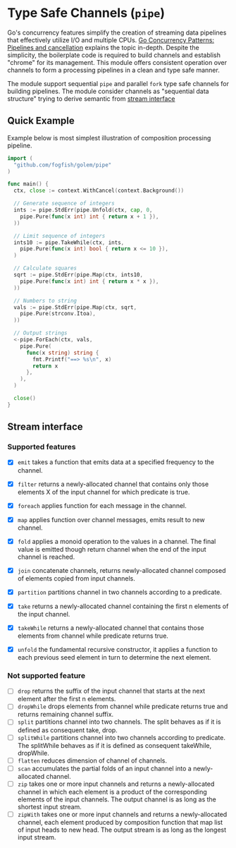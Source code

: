 # Type Safe Channels (`pipe`)

Go's concurrency features simplify the creation of streaming data pipelines that effectively utilize I/O and multiple CPUs. [Go Concurrency Patterns: Pipelines and cancellation](https://go.dev/blog/pipelines) explains the topic in-depth. Despite the simplicity, the boilerplate code is required to build channels and establish "chrome" for its management. This module offers consistent operation over channels to form a processing pipelines in a clean and type safe manner. 

The module support sequential `pipe` and parallel `fork` type safe channels  for building pipelines. The module consider channels as "sequential data structure" trying to derive semantic from [stream interface](http://srfi.schemers.org/srfi-41/srfi-41.html)


## Quick Example

Example below is most simplest illustration of composition processing pipeline.

```go
import (
  "github.com/fogfish/golem/pipe"
)

func main() {
  ctx, close := context.WithCancel(context.Background())

  // Generate sequence of integers
  ints := pipe.StdErr(pipe.Unfold(ctx, cap, 0,
    pipe.Pure(func(x int) int { return x + 1 }),
  ))

  // Limit sequence of integers
  ints10 := pipe.TakeWhile(ctx, ints,
    pipe.Pure(func(x int) bool { return x <= 10 }),
  )

  // Calculate squares
  sqrt := pipe.StdErr(pipe.Map(ctx, ints10,
    pipe.Pure(func(x int) int { return x * x }),
  ))

  // Numbers to string
  vals := pipe.StdErr(pipe.Map(ctx, sqrt,
    pipe.Pure(strconv.Itoa),
  ))

  // Output strings
  <-pipe.ForEach(ctx, vals,
    pipe.Pure(
      func(x string) string {
        fmt.Printf("==> %s\n", x)
        return x
      },
    ),
  )

  close()
}
```



## Stream interface

### Supported features
- [x] `emit` takes a function that emits data at a specified frequency to the channel.
- [x] `filter` returns a newly-allocated channel that contains only those elements X of the input channel for which predicate is true.
- [x] `foreach` applies function for each message in the channel.
- [x] `map` applies function over channel messages, emits result to new channel.
- [x] `fold` applies a monoid operation to the values in a channel. The final value is emitted though return channel when the end of the input channel is reached.
- [x] `join` concatenate channels, returns newly-allocated channel composed of elements copied from input channels. 
- [x] `partition` partitions channel in two channels according to a predicate.
- [x] `take` returns a newly-allocated channel containing the first n elements of the input channel.
- [x] `takeWhile` returns a newly-allocated channel that contains those elements from channel while predicate returns true.
- [x] `unfold` the fundamental recursive constructor, it applies a function to each previous seed element in turn to determine the next element.

  
### Not supported feature
- [ ] `drop` returns the suffix of the input channel that starts at the next element after the first n elements.
- [ ] `dropWhile` drops elements from channel while predicate returns true and returns remaining channel suffix.
- [ ] `split` partitions channel into two channels. The split behaves as if it is defined as consequent take, drop.
- [ ] `splitWhile` partitions channel into two channels according to predicate. The splitWhile behaves as if it is defined as consequent takeWhile, dropWhile.
- [ ] `flatten` reduces dimension of channel of channels.
- [ ] `scan` accumulates the partial folds of an input channel into a newly-allocated channel.
- [ ] `zip` takes one or more input channels and returns a newly-allocated channel in which each element is a product of the corresponding elements of the input channels. The output channel is as long as the shortest input stream.
- [ ] `zipWith` takes one or more input channels and returns a newly-allocated channel, each element produced by composition function that map list of input heads to new head. The output stream is as long as the longest input stream.